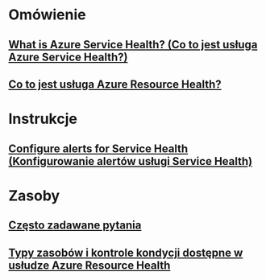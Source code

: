 # Omówienie
## [What is Azure Service Health? (Co to jest usługa Azure Service Health?)](service-health-overview.md)
## [Co to jest usługa Azure Resource Health?](resource-health-overview.md)
# Instrukcje
## [Configure alerts for Service Health (Konfigurowanie alertów usługi Service Health)](../monitoring-and-diagnostics/monitoring-activity-log-alerts-on-service-notifications.md?toc=%2fazure%2fresource-health%2ftoc.json)
# Zasoby
## [Często zadawane pytania](resource-health-faq.md)
## [Typy zasobów i kontrole kondycji dostępne w usłudze Azure Resource Health](resource-health-checks-resource-types.md)

